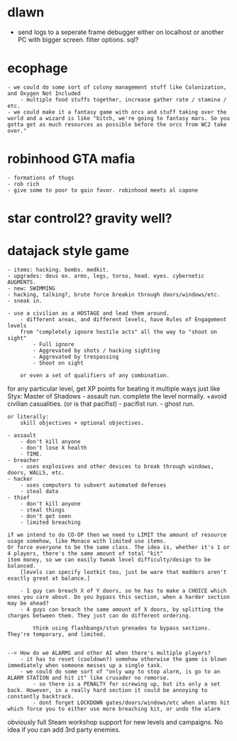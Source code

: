 dlawn
================================================================================================

 - send logs to a seperate frame debugger either on localhost or another PC with bigger screen. filter options. sql?










ecophage
================================================================================================
	- we could do some sort of colony management stuff like Colonization, and Oxygen Not Included
		- multiple food stuffs together, increase gather rate / stamina / etc.
	- we could make it a fantasy game with orcs and stuff taking over the world and a wizard is like "bitch, we're going to fantasy mars. So you gotta get as much resources as possible before the orcs from WC2 take over."
	


robinhood GTA mafia
================================================================================================
	- formations of thugs
	- rob rich
	- give some to poor to gain favor. robinhood meets al capone

star control2? gravity well?
================================================================================================



datajack style game
================================================================================================
	- items: hacking. bombs. medkit.
	- upgrades: deus ex. arms, legs, torso, head. eyes. cybernetic AUGMENTS.
	- new: SWIMMING
	- hacking, talking?, brute force breakin through doors/windows/etc.
	- sneak in.
	
	- use a civilian as a HOSTAGE and lead them around.
		- different areas, and different levels, have Rules of Engagement levels
		from "completely ignore hostile acts" all the way to "shoot on sight"
			- Full ignore
			- Aggrevated by shots / hacking sighting
			- Aggrevated by trespassing
			- Shoot on sight
			
		or even a set of qualifiers of any combination.
	
for any particular level, get XP points for beating it multiple ways just like Styx: Master of Shadows 
	- assault run. complete the level normally. +avoid civilian casualities. (or is that pacifist)
	- pacifist run. 
	- ghost run. 
	
	or literally:
		skill objectives + optional objectives.
	
	- assault
		- don't kill anyone
		- don't lose X health
		- TIME.
	- breacher
		- uses explosives and other devices to break through windows, doors, WALLS, etc.
	- hacker
		- uses computers to subvert automated defenses
		- steal data
	- thief 
		- don't kill anyone
		- steal things
		- don't get seen
		- limited breaching

	if we intend to do CO-OP then we need to LIMIT the amount of resource usage somehow, like Monaco with limited use items. 
	Or force everyone to be the same class. The idea is, whether it's 1 or 4 players, there's the same amount of total "kit" 
	item money, so we can easily tweak level difficulty/design to be balanced.
		[levels can specify lootkit too, just be ware that modders aren't exactly great at balance.]
	
		- 1 guy can breach X of Y doors, so he has to make a CHOICE which ones you care about. Do you bypass this section, when a harder section may be ahead?
		- 4 guys can breach the same amount of X doors, by splitting the charges between them. They just can do different ordering.
		
			think using flashbangs/stun grenades to bypass sections. They're temporary, and limited.
		
		
	--> How do we ALARMS and other AI when there's multiple players?
		- it has to reset (cooldown?) somehow otherwise the game is blown immediately when someone messes up a single task.
		- we could do some sort of "only way to stop alarm, is go to an ALARM STATION and hit it" like crusader no remorse.
			- so there is a PENALTY for screwing up, but its only a set back. However, in a really hard section it could be annoying to constantly backtrack.
			- dont forget LOCKDOWN gates/doors/windows/etc when alarms hit which force you to either use more breaching kit, or undo the alarm

obviously full Steam workshop support for new levels and campaigns. No idea if you can add 3rd party enemies.
